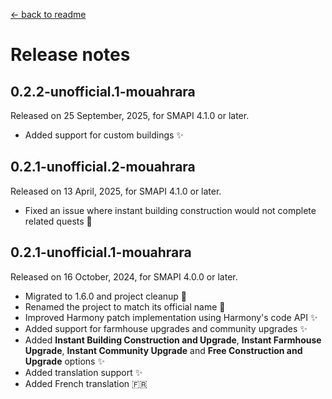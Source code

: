 ﻿[← back to readme](../README.md)

# Release notes

## 0.2.2-unofficial.1-mouahrara
Released on 25 September, 2025, for SMAPI 4.1.0 or later.
* Added support for custom buildings ✨

## 0.2.1-unofficial.2-mouahrara
Released on 13 April, 2025, for SMAPI 4.1.0 or later.
* Fixed an issue where instant building construction would not complete related quests 🔧

## 0.2.1-unofficial.1-mouahrara
Released on 16 October, 2024, for SMAPI 4.0.0 or later.
* Migrated to 1.6.0 and project cleanup 🚀
* Renamed the project to match its official name 📝
* Improved Harmony patch implementation using Harmony's code API ✨
* Added support for farmhouse upgrades and community upgrades ✨
* Added **Instant Building Construction and Upgrade**, **Instant Farmhouse Upgrade**, **Instant Community Upgrade** and **Free Construction and Upgrade** options ✨
* Added translation support ✨
* Added French translation 🇫🇷
